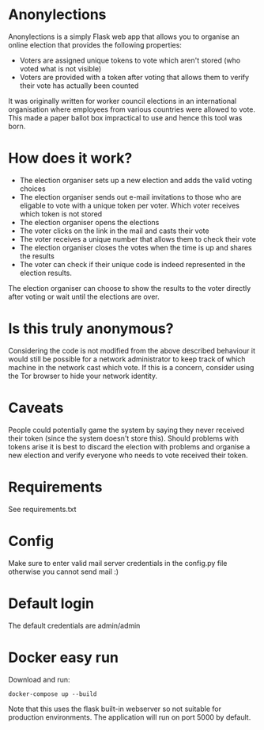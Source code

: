 # Anonylections

Anonylections is a simply Flask web app that allows you to organise an online election that provides the following properties:
* Voters are assigned unique tokens to vote which aren't stored (who voted what is not visible)
* Voters are provided with a token after voting that allows them to verify their vote has actually been counted

It was originally written for worker council elections in an international organisation where employees from various countries were allowed to vote. This made a paper ballot box impractical to use and hence this tool was born. 


# How does it work?

* The election organiser sets up a new election and adds the valid voting choices
* The election organiser sends out e-mail invitations to those who are eligable to vote with a unique token per voter. Which voter receives which token is not stored
* The election organiser opens the elections
* The voter clicks on the link in the mail and casts their vote 
* The voter receives a unique number that allows them to check their vote
* The election organiser closes the votes when the time is up and shares the results
* The voter can check if their unique code is indeed represented in the election results.

The election organiser can choose to show the results to the voter directly after voting or wait until the elections are over.

# Is this truly anonymous?

Considering the code is not modified from the above described behaviour it would still be possible for a network administrator to keep track of which machine in the network cast which vote. If this is a concern, consider using the Tor browser to hide your network identity.

# Caveats

People could potentially game the system by saying they never received their token (since the system doesn't store this). Should problems with tokens arise it is best to discard the election with problems and organise a new election and verify everyone who needs to vote received their token.

# Requirements

See requirements.txt

# Config

Make sure to enter valid mail server credentials in the config.py file otherwise you cannot send mail :)

# Default login

The default credentials are admin/admin

# Docker easy run 

Download and run:

```docker-compose up --build```

Note that this uses the flask built-in webserver so not suitable for production environments.
The application will run on port 5000 by default.
